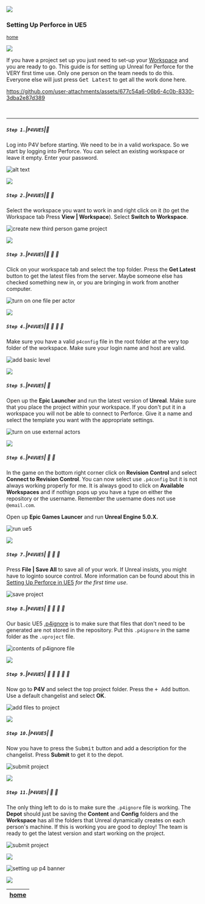 ![](../images/line3.png)

### Setting Up Perforce in UE5

<sub>[home](../README.md#user-content-p4v)</sub>

![](../images/line3.png)

If you have a project set up you just need to set-up your [Workspace](https://github.com/maubanel/p4v-unreal/blob/main/workspaces/README.md#user-content-workspaces-in-p4v) and you are ready to go.  This guide is for setting up Unreal for Perforce for the VERY first time use. Only one person on the team needs to do this.  Everyone else will just press <kbd>Get Latest</kbd> to get all the work done here.

https://github.com/user-attachments/assets/677c54a6-06b6-4c0b-8330-3dba2e87d389

<br>

---


##### `Step 1.`\|`P4VUE5`|:small_blue_diamond:

Log into P4V before starting.  We need to be in a valid workspace.  So we start by logging into Perforce. You can select an existing workspace or leave it empty.  Enter your password.

![alt text](images/runUnrealEngine.png)

![](../images/line2.png)

##### `Step 2.`\|`P4VUE5`|:small_blue_diamond: :small_blue_diamond: 

Select the workspace you want to work in and right click on it (to get the Workspace tab Press **View | Workspace**). Select **Switch to Workspace**.

![create new third person game project](images/createNewGame.png)


![](../images/line2.png)

##### `Step 3.`\|`P4VUE5`|:small_blue_diamond: :small_blue_diamond: :small_blue_diamond:

Click on your workspace tab and select the top folder.  Press the **Get Latest** button to get the latest files from the server.  Maybe someone else has checked something new in, or you are bringing in work from another computer.

![turn on one file per actor](images/enableOneFilePerActor.png)

![](../images/line2.png)

##### `Step 4.`\|`P4VUE5`|:small_blue_diamond: :small_blue_diamond: :small_blue_diamond: :small_blue_diamond:

Make sure you have a valid `p4config` file in the root folder at the very top folder of the workspace.  Make sure your login name and host are valid.

![add basic level](images/oneFilePerActor.png)

![](../images/line2.png)

##### `Step 5.`\|`P4VUE5`| :small_orange_diamond:

Open up the **Epic Launcher** and run the latest version of **Unreal**. Make sure that you place the project within your workspace.  If you don't put it in a workspace you will not be able to connect to Perforce.  Give it a name and select the template you want with the appropriate settings.

![turn on use external actors](images/useExternalActors.png)

![](../images/line2.png)

##### `Step 6.`\|`P4VUE5`| :small_orange_diamond: :small_blue_diamond:

In the game on the bottom right corner click on **Revision Control** and select **Connect to Revision Control**. You can now select use `.p4config` but it is not always working properly for me.  It is always good to click on **Available Workspaces** and if nothign pops up you have a type on either the repository or the username.  Remember the username does not use `@email.com`.

Open up **Epic Games Launcer** and run **Unreal Engine 5.0.X.**

![run ue5](images/connectToRevision.png)

![](../images/line2.png)

##### `Step 7.`\|`P4VUE5`| :small_orange_diamond: :small_blue_diamond: :small_blue_diamond:

Press **File | Save All** to save all of your work.  If Unreal insists, you might have to loginto source control.  More information can be found about this in [Setting Up Perforce in UE5](../ue5/README.md#user-content-setting-up-perforce-in-ue5) *for the first time use*.

![save project](images/saveAll.png)

##### `Step 8.`\|`P4VUE5`| :small_orange_diamond: :small_blue_diamond: :small_blue_diamond: :small_blue_diamond:

Our basic UE5 [.p4ignore](../files/ue5/.p4ignore) is to make sure that files that don't need to be generated are not stored in the repository. Put this `.p4ignore` in the same folder as the `.uproject` file.

![contents of p4ignore file](images/p4v.png)


![](../images/line3.png)

##### `Step 9.`\|`P4VUE5`| :small_orange_diamond: :small_blue_diamond: :small_blue_diamond: :small_blue_diamond: :small_blue_diamond:

Now go to **P4V** and select the top project folder.  Press the <kbd>+ Add</kbd> button. Use a default changelist and select **OK**.

![add files to project](images/addFiles.png)

![](../images/line3.png)

##### `Step 10.`\|`P4VUE5`| :large_blue_diamond:

Now you have to press the <kbd>Submit</kbd> button and add a description for the changelist.  Press **Submit** to get it to the depot.

![submit project](images/submitChangelist.png)

![](../images/line3.png)

##### `Step 11.`\|`P4VUE5`| :large_blue_diamond: :small_blue_diamond: 

The only thing left to do is to make sure the `.p4ignore` file is working.  The **Depot** should just be saving the **Content** and **Config** folders and the **Workspace** has all the folders that Unreal dynamically creates on each person's machine.  If this is working you are good to deploy! The team is ready to get the latest version and start working on the project.

![submit project](images/confirmP4Ignore.png)


![](../images/line.png)

![setting up p4 banner](images/banner.png)


![](../images/line.png)

| [home](../README.md#user-content-p4v) | 
|---|
